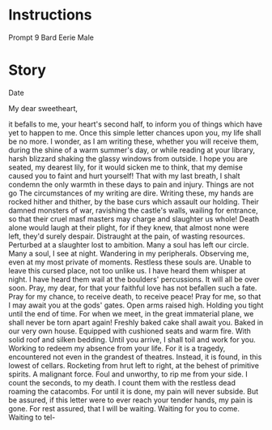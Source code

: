 # Instructions

Prompt 9
Bard
Eerie
Male
  
  

# Story
  

Date

  
  

My dear sweetheart,

  
  

it befalls to me, your heart's second half, to inform you of things which have yet to happen to me. Once this simple letter chances upon you, my life shall be no more. I wonder, as I am writing these, whether you will receive them, during the shine of a warm summer's day, or while reading at your library, harsh blizzard shaking the glassy windows from outside. I hope you are seated, my dearest lily, for it would sicken me to think, that my demise caused you to faint and hurt yourself! That with my last breath, I shalt condemn the only warmth in these days to pain and injury. Things are not go The circumstances of my writing are dire. Writing these, my hands are rocked hither and thither, by the base curs which assault our holding. Their damned monsters of war, ravishing the castle's walls, wailing for entrance, so that their cruel masf masters may charge and slaughter us whole! Death alone would laugh at their plight, for if they knew, that almost none were left, they'd surely despair. Distraught at the pain, of wasting resources. Perturbed at a slaughter lost to ambition. Many a soul has left our circle. Many a soul, I see at night. Wandering in my peripherals. Observing me, even at my most private of moments. Restless these souls are. Unable to leave this cursed place, not too unlike us. I have heard them whisper at night. I have heard them wail at the boulders' percussions. It will all be over soon. Pray, my dear, for that your faithful love has not befallen such a fate. Pray for my chance, to receive death, to receive peace! Pray for me, so that I may await you at the gods' gates. Open arms raised high. Holding you tight until the end of time. For when we meet, in the great immaterial plane, we shall never be torn apart again! Freshly baked cake shall await you. Baked in our very own house. Equipped with cushioned seats and warm fire. With solid roof and silken bedding. Until you arrive, I shall toil and work for you. Working to redeem my absence from your life. For it is a tragedy, encountered not even in the grandest of theatres. Instead, it is found, in this lowest of cellars. Rocketing from hrut left to right, at the behest of primitive spirits. A malignant force. Foul and unworthy, to rip me from your side. I count the seconds, to my death. I count them with the restless dead roaming the catacombs. For until it is done, my pain will never subside. But be assured, if this letter were to ever reach your tender hands, my pain is gone. For rest assured, that I will be waiting. Waiting for you to come. Waiting to tel-